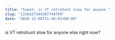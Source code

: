 ```yaml
---
title: "tweet: is VT retrohunt slow for anyone "
slug: "1336427344307744769"
date: "2020-12-08T21:48:03+00:00"
---
```

is VT retrohunt slow for anyone else right now?